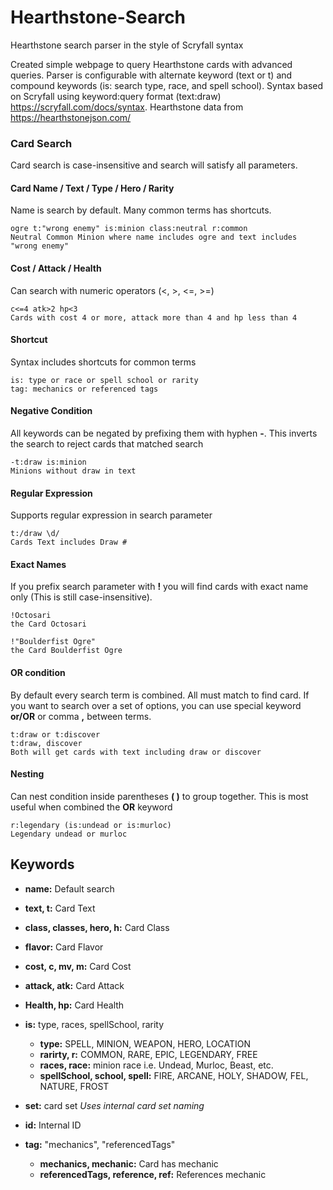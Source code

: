# Hearthstone-Search
Hearthstone search parser in the style of Scryfall syntax

Created simple webpage to query Hearthstone cards with advanced queries. 
Parser is configurable with alternate keyword (text or t) and compound keywords  (is: search type, race, and spell school).
Syntax based on Scryfall using keyword:query format (text:draw) https://scryfall.com/docs/syntax.
Hearthstone data from https://hearthstonejson.com/

### Card Search

Card search is case-insensitive and search will satisfy all parameters.


#### Card Name / Text / Type / Hero / Rarity
Name is search by default. Many common terms has shortcuts.

    ogre t:"wrong enemy" is:minion class:neutral r:common
    Neutral Common Minion where name includes ogre and text includes "wrong enemy"

#### Cost / Attack / Health
Can search with numeric operators (<, >, <=, >=)

    c<=4 atk>2 hp<3
    Cards with cost 4 or more, attack more than 4 and hp less than 4

#### Shortcut 
Syntax includes shortcuts for common terms 

    is: type or race or spell school or rarity
    tag: mechanics or referenced tags

#### Negative Condition 
All keywords can be negated by prefixing them with hyphen **-**. This inverts the search to reject cards that matched search

    -t:draw is:minion
    Minions without draw in text

#### Regular Expression
Supports regular expression in search parameter

    t:/draw \d/
    Cards Text includes Draw # 

#### Exact Names
If you prefix search parameter with **!** you will find cards with exact name only (This is still case-insensitive).

    !Octosari
    the Card Octosari

    !"Boulderfist Ogre"
    the Card Boulderfist Ogre

#### OR condition
By default every search term is combined. All must match to find card.
If you want to search over a set of options, you can use special keyword **or/OR** or comma **,** between terms.

    t:draw or t:discover 
    t:draw, discover
    Both will get cards with text including draw or discover

#### Nesting 
Can nest condition inside parentheses **( )** to group together. 
This is most useful when combined the **OR** keyword

    r:legendary (is:undead or is:murloc)
    Legendary undead or murloc

## Keywords

 - **name:** Default search 
 - **text, t:** Card Text 
 - **class, classes, hero, h:** Card Class

 - **flavor:** Card Flavor
 - **cost, c, mv, m:** Card Cost
 - **attack, atk:** Card Attack
 - **Health, hp:** Card Health
 
 - **is:** type, races, spellSchool, rarity 
    - **type:** SPELL, MINION, WEAPON, HERO, LOCATION
    - **rarirty, r:** COMMON, RARE, EPIC, LEGENDARY, FREE
    - **races, race:** minion race i.e. Undead, Murloc, Beast, etc.
    - **spellSchool, school, spell:** FIRE, ARCANE, HOLY, SHADOW, FEL, NATURE, FROST
 - **set:** card set *Uses internal card set naming*
 - **id:** Internal ID 

 - **tag:** "mechanics", "referencedTags"
     - **mechanics, mechanic:** Card has mechanic
     - **referencedTags, reference, ref:** References mechanic
